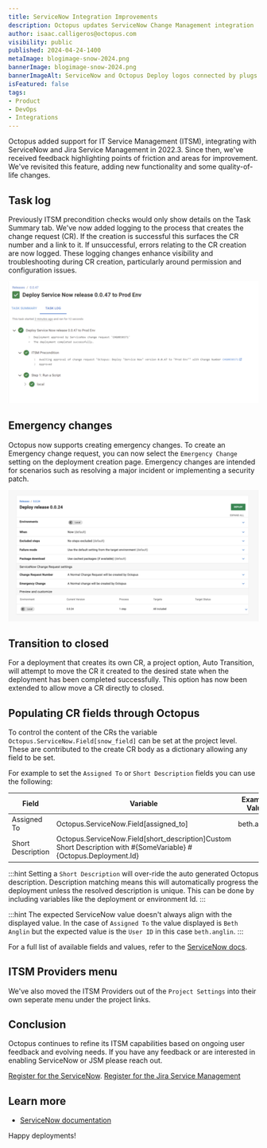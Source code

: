 ```yaml
---
title: ServiceNow Integration Improvements
description: Octopus updates ServiceNow Change Management integration
author: isaac.calligeros@octopus.com
visibility: public
published: 2024-04-24-1400
metaImage: blogimage-snow-2024.png
bannerImage: blogimage-snow-2024.png
bannerImageAlt: ServiceNow and Octopus Deploy logos connected by plugs with little stars around the connection.
isFeatured: false
tags:
- Product
- DevOps
- Integrations
---
```


Octopus added support for IT Service Management (ITSM), integrating with ServiceNow and Jira Service Management in 2022.3. Since then, we've received feedback highlighting points of friction and areas for improvement. We've revisited this feature, adding new functionality and some quality-of-life changes.

## Task log

Previously ITSM precondition checks would only show details on the Task Summary tab. We've now added logging to the process that creates the change request (CR). If the creation is successful this surfaces the CR number and a link to it. If unsuccessful, errors relating to the CR creation are now logged. These logging changes enhance visibility and troubleshooting during CR creation, particularly around permission and configuration issues.

![ITSM task logs](itsm-tasklog.png "width=500")

## Emergency changes

Octopus now supports creating emergency changes. To create an Emergency change request, you can now select the `Emergency Change` setting on the deployment creation page. Emergency changes are intended for scenarios such as resolving a major incident or implementing a security patch.

![ITSM deployment settings](itsm-deployment-settings.png "width=500")


## Transition to closed

For a deployment that creates its own CR, a project option, Auto Transition, will attempt to move the CR it created to the desired state when the deployment has been completed successfully. This option has now been extended to allow move a CR directly to closed.

## Populating CR fields through Octopus

To control the content of the CRs the variable `Octopus.ServiceNow.Field[snow_field]` can be set at the project level. These are contributed to the create CR body as a dictionary allowing any field to be set.

For example to set the `Assigned To` or `Short Description` fields you can use the following:

| Field | Variable | Example Value|
|--|--|--|
|Assigned To|Octopus.ServiceNow.Field[assigned_to]|beth.anglin|
|Short Description|Octopus.ServiceNow.Field[short_description]Custom Short Description with #{SomeVariable} #{Octopus.Deployment.Id}|

:::hint
Setting a `Short Description` will over-ride the auto generated Octopus description. Description matching means this will automatically progress the deployment unless the resolved description is unique. This can be done by including variables like the deployment or environment Id.
:::

:::hint
The expected ServiceNow value doesn't always align with the displayed value. In the case of `Assigned To` the value displayed is `Beth Anglin` but the expected value is the `User ID` in this case `beth.anglin`.
:::

For a full list of available fields and values, refer to the [ServiceNow docs](https://developer.servicenow.com/dev.do#!/reference/api/utah/rest/change-management-api).

## ITSM Providers menu 
We've also moved the ITSM Providers out of the `Project Settings` into their own seperate menu under the project links.


## Conclusion
Octopus continues to refine its ITSM capabilities based on ongoing user feedback and evolving needs. If you have any feedback or are interested in enabling ServiceNow or JSM please reach out.

[Register for the ServiceNow](https://octopusdeploy.typeform.com/servicenow-eap).
[Register for the Jira Service Management](https://octopusdeploy.typeform.com/jsm-eap)


## Learn more
- [ServiceNow documentation](https://octopus.com/docs/approvals/servicenow)

Happy deployments!